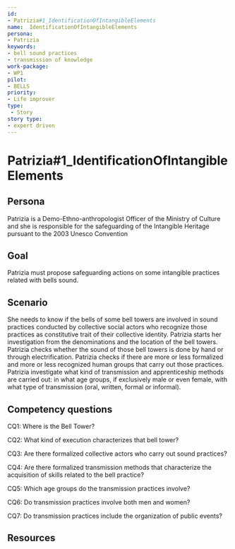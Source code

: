 ```yaml
---
id: 
- Patrizia#1_IdentificationOfIntangibleElements
name:  IdentificationOfIntangibleElements 
persona: 
- Patrizia
keywords: 
- bell sound practices
- transmission of knowledge
work-package:
- WP1
pilot:
- BELLS
priority:
- Life improver
type:
 - Story
story type: 
- expert driven
---
```

# Patrizia#1_IdentificationOfIntangibleElements

## Persona

Patrizia is a Demo-Ethno-anthropologist Officer of the Ministry of Culture and she is responsible for the safeguarding of the Intangible Heritage pursuant to the 2003 Unesco Convention
## Goal 

Patrizia must propose safeguarding actions on some intangible practices related with bells sound. 

## Scenario  

She needs to know if the bells of some bell towers are involved in sound practices conducted by collective social actors who recognize those practices as constitutive trait of their collective identity. Patrizia starts her investigation from the denominations and the location of the bell towers. Patrizia checks whether the sound of those bell towers is done by hand or through electrification. Patrizia checks if there are more or less formalized and more or less recognized human groups that carry out those practices. Patrizia investigate what kind of transmission and apprenticeship methods are carried out: in what age groups, if exclusively male or even female, with what type of transmission (oral, written, formal or informal).

## Competency questions 

CQ1: Where is the Bell Tower?

CQ2: What kind of execution characterizes that bell tower?

CQ3: Are there formalized collective actors who carry out sound practices?

CQ4: Are there formalized transmission methods that characterize the acquisition of skills related to the bell practice?

CQ5: Which age groups do the transmission practices involve?

CQ6: Do transmission practices involve both men and women?

CQ7: Do transmission practices include the organization of public events?

## Resources
